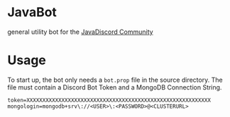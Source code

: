 # JavaBot

general utility bot for the [JavaDiscord Community](https://join.javadiscord.net)

# Usage 

To start up, the bot only needs a ``bot.prop`` file in the source directory. 
The file must contain a Discord Bot Token and a MongoDB Connection String.

```
token=XXXXXXXXXXXXXXXXXXXXXXXXXXXXXXXXXXXXXXXXXXXXXXXXXXXXXXXXXX
mongologin=mongodb+srv\://<USER>\:<PASSWORD>@<CLUSTERURL>
```
